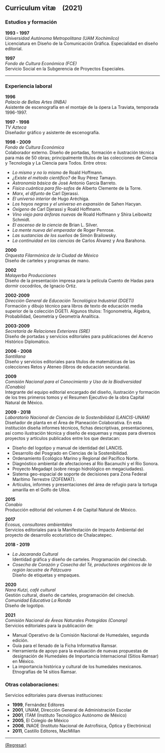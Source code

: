 ## Curriculum vitæ (2021)

### Estudios y formación

**1993 - 1997** <br>
_Universidad Autónoma Metropolitana (UAM Xochimilco)_ <br> Licenciatura en Diseño de la Comunicación Gráfica. Especialidad en diseño editorial.

**1997** <br>
_Fondo de Cultura Económica (FCE)_ <br>
Servicio Social en la Subgerencia de Proyectos Especiales.

---

### Experiencia laboral

**1996** <br>
_Palacio de Bellas Artes (INBA)_ <br>
Asistente de escenografía en el montaje de la ópera La Traviata, temporada 1996-1997.

**1997 - 1998** <br>
_TV Azteca_ <br>
Diseñador gráfico y asistente de escenografía.

**1998 - 2009** <br>
_Fondo de Cultura Económica_ <br>
Colaborador externo. Diseño de portadas, formación e ilustración técnica para más de 50 obras; principalmente títulos de las colecciones de Ciencia y Tecnología y La Ciencia para Todos. Entre otros:

-	_Lo mismo y no lo mismo_ de Roald Hoffmann.
-	_¿Existe el método científico?_ de Ruy Pérez Tamayo.
-	_Astronomía básica_ de José Antonio García Barreto.
-	_Física cuántica para filo-sofos_ de Alberto Clemente de la Torre.
-	_Marx, el difunto_ de Carl Djerassi.
-	_El universo interior_ de Hugo Aréchiga.
-	_Los hoyos negros y el universo en expansión_  de Sahen Hacyan.
-	_Oxígeno_ de Carl Djerassi y Roald Hoffmann.
-	_Vino viejo para ánforas nuevas_ de Roald Hoffmann y Shira Leibowitz Schmidt.
-	_El ascenso de la ciencia_ de Brian L. Silver.
-	_La mente nueva del emperador_ de Roger Penrose.
-	_Las sustancias de los sueños_ de Simón Brailowsky.
-	_La continuidad en las ciencias_ de Carlos Álvarez y Ana Barahona.

**2000** <br>
_Orquesta Filarmónica de la Ciudad de México_ <br>
Diseño de carteles y programas de mano.

**2002** <br>
_Malayerba Producciones_ <br>
Diseño de la presentación impresa para la película Cuento de Hadas para dormir cocodrilos, de Ignacio Ortiz.

**2002-2009** <br>
_Dirección General de Educación Tecnológica Industrial (DGETI)_ <br>
Formación y dibujo técnico para libros de texto de educación media superior de la colección DGETI. Algunos  títulos: Trigonometría, Álgebra, Probabilidad, Geometría y Geometría Analítica.

**2003-2009** <br>
_Secretaría de Relaciones Exteriores (SRE)_ <br>
Diseño de portadas y servicios editoriales para publicaciones del Acervo Histórico Diplomático.

**2006 - 2008** <br>
_Santillana_ <br>
Diseño y servicios editoriales para títulos de matemáticas de las colecciones Retos y Ateneo (libros de educación secundaria).

**2009** <br>
_Comisión Nacional para el Conocimiento y Uso de la Biodiversidad (Conabio)_ <br>
Integrante del equipo editorial encargado del diseño, ilustración y formación de  los tres primeros tomos y el Resumen Ejecutivo de la obra Capital Natural de México.

**2009 - 2018** <br>
_Laboratorio Nacional de Ciencias de la Sostenibilidad (LANCIS-UNAM)_ <br>
Diseñador de planta en el Área de Planeación Colaborativa. En esta institución diseña informes técnicos, fichas descriptivas, presentaciones, así como ilustración técnica y diseño de esquemas y mapas para diversos proyectos y artículos publicados entre los que destacan:

-	Diseño del logotipo y manual de identidad del LANCIS.
-	Desarrollo del Posgrado en Ciencias de la Sostenibilidad.
-	Ordenamiento Ecológico Marino y Regional del Pacífico Norte.
-	Diagnóstico ambiental de afectaciones al Río Bacanuchi y el Río Sonora.
-	Proyecto Megadapt (sobre riesgo hidrológico en megaciudades).
-	Sistema geo-espacial de soporte de decisiones para Zona Federal Marítimo Terrestre (ZOFEMAT).
-	Artículos, informes y presentaciones del área de refugio para la tortuga amarilla en el Golfo de Ulloa.

**2015** <br>
_Conabio_ <br>
Producción editorial del volumen 4 de Capital Natural de México.

**2017** <br>
_Ecosus, consultores ambientales_ <br>
Servicios editoriales para la Manifestación de Impacto Ambiental del proyecto de desarrollo ecoturístico de Chalacatepec.

**2018 - 2019** <br>
-	_La Jacaranda Cultural_ <br>
  Identidad gráfica y diseño de carteles. Programación del cineclub.
-	_Cosecha de Corazón y Cosecha del Té, productores orgánicos de la región lacustre de Pátzcuaro_ <br>
  Diseño de etiquetas y empaques.

**2020** <br>
_Nana Kutzi, café cultural_ <br>
Gestión cultural, diseño de carteles, programación del cineclub. <br>
_Comunidad Educativa La Ronda_ <br>
Diseño de logotipo.

**2021** <br>
_Comisión Nacional de Áreas Naturales Protegidas (Conanp)_ <br>
Servicios editoriales para la publicación de:

-	Manual Operativo de la Comisión Nacional de Humedales, segunda edición.
-	Guía para el llenado de la Ficha Informativa Ramsar.
-	Herramienta de apoyo para la evaluación de nuevas propuestas de designación de Humedales de Importancia Internacional (Sitios Ramsar) en México.
-	La importancia histórica y cultural de los humedales mexicanos. Etnografías de 14 sitios Ramsar.


### Otras colaboraciones:

Servicios editoriales para diversas instituciones:

-	**1999**, Fernández Editores
-	**2001**, UNAM, Dirección General de Administración Escolar
-	**2001**, ITAM (Instituto Tecnológico Autónomo de México)
-	**2005**, El Colegio de México
-	**2006**, INAOE (Instituto Nacional de Astrofísica, Óptica y Electrónica)
-	**2011**, Castillo Editores, MacMillan

---


[(Regresar)](./index.md)
